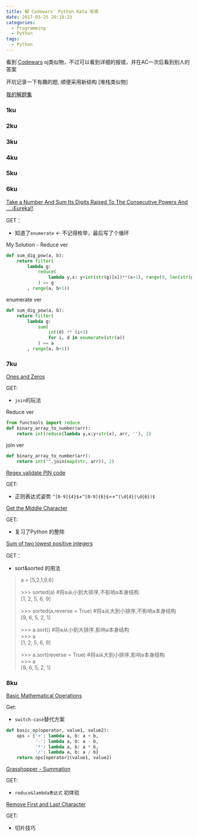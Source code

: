 ```yaml
---
title: 解 Codewars' Python Kata 有感
date: 2017-03-25 20:18:23
categories:
  - Programming
  - Python
tags:
  - Python
---
```

看到 [Codewars](www.codewars.com/r/S2zJGQ) oj类似物，不过可以看到详细的报错，并在AC一次后看到别人的答案

开坑记录一下有趣的题, 顺便采用新结构 [堆栈类似物]

<!--more-->
[我的解题集](https://www.codewars.com/users/0u0/completed_solutions)

### 1ku
### 2ku
### 3ku
### 4ku
### 5ku
### 6ku
[Take a Number And Sum Its Digits Raised To The Consecutive Powers And ....¡Eureka!!](https://www.codewars.com/kata/5626b561280a42ecc50000d1)

GET：
- 知道了`enumerate` <- 不记得枚举，最后写了个循环

My Solution - Reduce ver
``` python
def sum_dig_pow(a, b): 
    return filter(
        lambda g:
            reduce(
                lambda y,x: y+int(str(g)[x])**(x+1), range(0, len(str(g))), 0
            ) == g
        , range(a, b+1))
```

enumerate ver
``` python
def sum_dig_pow(a, b): 
    return filter(
        lambda g:
            sum(
                int(d) ** (i+1) 
                for i, d in enumerate(str(a))
            ) == a
        , range(a, b+1))
```


### 7ku
[Ones and Zeros](https://www.codewars.com/kata/578553c3a1b8d5c40300037c)

GET:
- `join`的玩法

Reduce ver
``` python
from functools import reduce
def binary_array_to_number(arr):
    return int(reduce(lambda y,x:y+str(x), arr, ''), 2)
```

join ver
``` python
def binary_array_to_number(arr):
    return int("".join(map(str, arr)), 2)
```


[Regex validate PIN code](https://www.codewars.com/kata/55f8a9c06c018a0d6e000132)

GET:
- 正则表达式姿势
`^[0-9]{4}$`+`^[0-9]{6}$`==`^(\d{4}|\d{6})$`

[Get the Middle Character](https://www.codewars.com/kata/56747fd5cb988479af000028)

GET:
- 复习了Python 的整除

[Sum of two lowest positive integers](https://www.codewars.com/kata/558fc85d8fd1938afb000014)

GET：
- sort&sorted 的用法

>a = [5,2,1,9,6]        
> 
>\>>> sorted(a)                  #将a从小到大排序,不影响a本身结构     
>[1, 2, 5, 6, 9] 
> 
>\>>> sorted(a,reverse = True)   #将a从大到小排序,不影响a本身结构     
>[9, 6, 5, 2, 1] 
> 
>\>>> a.sort()                   #将a从小到大排序,影响a本身结构  
>\>>> a     
>[1, 2, 5, 6, 9] 
> 
>\>>> a.sort(reverse = True)     #将a从大到小排序,影响a本身结构      
>\>>> a     
>[9, 6, 5, 2, 1] 


### 8ku
[Basic Mathematical Operations](https://www.codewars.com/kata/57356c55867b9b7a60000bd7)

Get:
- `switch-case`替代方案

``` python
def basic_op(operator, value1, value2):
    ops = {'+': lambda a, b: a + b, 
           '-': lambda a, b: a - b,
           '*': lambda a, b: a * b,
           '/': lambda a, b: a / b}
    return ops[operator](value1, value2)
```

[Grasshopper - Summation](https://www.codewars.com/kata/55d24f55d7dd296eb9000030)

GET:
- `reduce&lambda表达式` 初体验

[Remove First and Last Character](https://www.codewars.com/kata/56bc28ad5bdaeb48760009b0)

GET:
- 切片技巧

